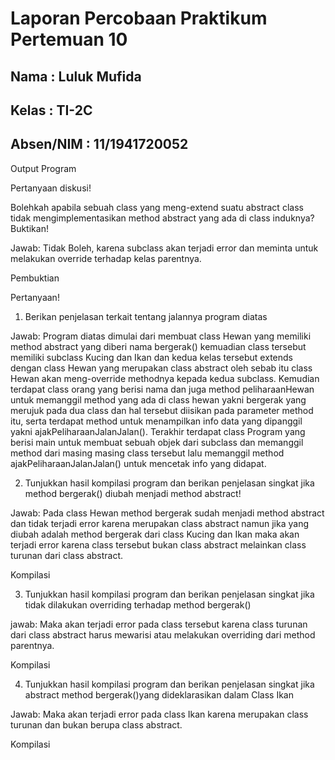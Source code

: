 # Laporan Percobaan Praktikum Pertemuan 10

## Nama : Luluk Mufida

## Kelas : TI-2C

## Absen/NIM : 11/1941720052

Output Program

Pertanyaan diskusi!

Bolehkah  apabila  sebuah  class  yang  meng-extend  suatu  abstract  class  tidak 
mengimplementasikan method abstract yang ada di class induknya? Buktikan! 

Jawab: Tidak Boleh, karena subclass akan terjadi error dan meminta untuk melakukan override terhadap kelas parentnya.

Pembuktian

Pertanyaan!

1. Berikan penjelasan terkait tentang jalannya program diatas

Jawab: Program diatas dimulai dari membuat class Hewan yang memiliki method abstract yang diberi nama bergerak() kemuadian class tersebut memiliki subclass Kucing dan Ikan dan kedua kelas tersebut extends dengan class Hewan yang merupakan class abstract oleh sebab itu class Hewan akan meng-override methodnya kepada kedua subclass. Kemudian terdapat class orang yang berisi nama dan juga method peliharaanHewan untuk memanggil method yang ada di class hewan yakni bergerak yang merujuk pada dua class dan hal tersebut diisikan pada parameter method itu, serta terdapat method untuk menampilkan info data yang dipanggil yakni ajakPeliharaanJalanJalan(). Terakhir terdapat class Program yang berisi main untuk membuat sebuah objek dari subclass dan memanggil method dari masing masing class tersebut lalu memanggil method ajakPeliharaanJalanJalan() untuk mencetak info yang didapat.

2. Tunjukkan hasil kompilasi program dan berikan penjelasan singkat jika method
bergerak() diubah menjadi method abstract!

Jawab: Pada class Hewan method bergerak sudah menjadi method abstract dan tidak terjadi error karena merupakan class abstract namun jika yang diubah adalah method bergerak dari class Kucing dan Ikan maka akan terjadi error karena class tersebut bukan class abstract melainkan class turunan dari class abstract.

Kompilasi


3. Tunjukkan hasil kompilasi program dan berikan penjelasan singkat jika tidak dilakukan 
overriding terhadap method bergerak()

jawab: Maka akan terjadi error pada class tersebut karena class turunan dari class abstract harus mewarisi atau melakukan overriding dari method parentnya.

Kompilasi

4. Tunjukkan hasil kompilasi program dan berikan penjelasan singkat jika abstract method
bergerak()yang dideklarasikan dalam Class Ikan 

Jawab: Maka akan terjadi error pada class Ikan karena merupakan class turunan dan bukan berupa class abstract.

Kompilasi